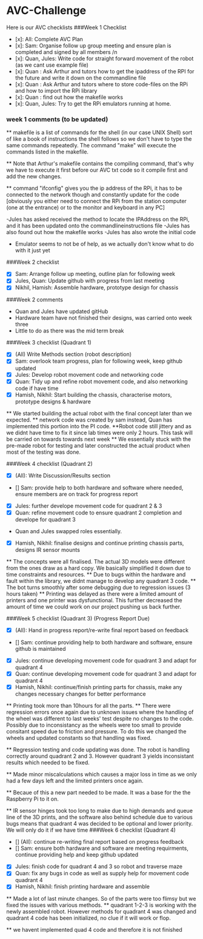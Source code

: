 # AVC-Challenge


Here is our AVC checklists
###Week 1 Checklist

- [x]: All: Complete AVC Plan
- [x]: Sam: Organise follow up group meeting and ensure plan is completed and signed by all members /n
- [x]: Quan, Jules: Write code for straight forward movement of the robot (as we cant use example file)
- [x]: Quan : Ask Arthur and tutors how to get the ipaddress of the RPI for the future and write it down on the commandline file
- [x]: Quan : Ask Arthur and tutors where to store code-files on the RPi and how to import the RPi library
- [x]: Quan : find out how the makefile works 
- [x]: Quan, Jules: Try to get the RPi emulators running at home.
### week 1 comments (to be updated)

** makefile is a list of commands for the shell (in our case UNIX Shell) sort of like a book of instructions the shell follows so we don't have to type the same commands repeatedly. The command "make" will execute the commands listed in the makefile. 

** Note that Arthur's makefile contains the compiling command, that's why we have to execute it first before our AVC txt code so it compile first and add the new changes.

** command "ifconfig" gives you the ip address of the RPi, it has to be connected to the network though and constantly update for the code [obviously you either need to connect the RPi from the station computer (one at the entrance) or to the monitor and keyboard in any PC]

-Jules has asked received the method to locate the IPAddress on the RPi, and it has been updated onto the commandlineinstructions file
-Jules has also found out how the makefile works
-Jules has also wrote the initial code
- Emulator seems to not be of help, as we actually don't know what to do with it just yet

###Week 2 checklist

- [x] Sam: Arrange follow up meeting, outline plan for following week
- [x] Jules, Quan: Update github with progress from last meeting
- [x] Nikhil, Hamish: Assemble hardware, prototype design for chassis 

###Week 2 comments 

- Quan and Jules have updated gitHub
- Hardware team have not finished their designs, was carried onto week three
- Little to do as there was the mid term break

###Week 3 checklist (Quadrant 1)

- [x] (All) Write Methods section (robot description)
- [x] Sam: overlook team progress, plan for following week, keep github updated
- [x] Jules: Develop robot movement code and networking code
- [x] Quan:  Tidy up and refine robot movement code, and also networking code if have time
- [x] Hamish, Nikhil: Start building the chassis, characterise motors, prototype designs & hardware

** We started building the actual robot with the final concept later than we expected.
** network code was created by sam instead, Quan has implemented this portion into the PI code.
**Robot code still jittery and as we didnt have time to fix it since lab times were only 2 hours. This task will be carried on towards towards next week
** We essentially stuck with the pre-made robot for testing and later constructed the actual product when most of the testing was        done. 

###Week 4 checklist (Quadrant 2)

- [x] (All): Write Discussion/Results section
- [] Sam: provide help to both hardware and software where needed, ensure members are on track for progress report
- [x] Jules: further develope movement code for quadrant 2 & 3
- [x] Quan: refine movement code to ensure quadrant 2 completion and develope for quadrant 3
- Quan and Jules swapped roles essentially.
- [x] Hamish, Nikhil: finalise designs and continue printing chassis parts, designs IR sensor mounts

** The concepts were all finalised. The actual 3D models were different from the ones draw as a hard copy. We basically simplified it    down due to time constraints and resources. 
** Due to bugs within the hardware and fault within the library, we didnt manage to develop any quadrant 3 code.
** The bot turns smoothly after some debugging due to regression issues (3 hours taken)
** Printing was delayed as there were a limited amount of printers and one printer was dysfunctional. This further decreased the         amount of time we could work on our project pushing us back further.

###Week 5 checklist (Quadrant 3) (Progress Report Due)

- [x] (All): Hand in progress report/re-write final report based on feedback 
- [] Sam: continue providing help to both hardware and software, ensure github is maintained
- [x] Jules: continue developing movement code for quadrant 3 and adapt for quadrant 4
- [x] Quan: continue developing movement code for quadrant 3 and adapt for quadrant 4
- [x] Hamish, Nikhil: continue/finish printing parts for chassis, make any changes necessary changes for better performance

** Printing took more than 10hours for all the parts. 
** There were regression errors once again due to unknown issues where the handling of the wheel was different to last weeks' test despite no changes to the code. Possibly due to inconsistancy as the wheels were too small to provide consitant speed due to friction and pressure. To do this we changed the wheels and updated constants so that handling was fixed.

** Regression testing and code updating was done. The robot is handling correctly around quadrant 2 and 3. However quadrant 3 yields 
inconsistant results which needed to be fixed. 

** Made minor miscalculations which causes a major loss in time as we only had a few days left and the limited printers once again. 

** Becaue of this a new part needed to be made. It was a base for the the Raspberry Pi to it on. 

** IR sensor hinges took too long to make due to high demands and queue line of the 3D prints, and the software also behind schedule 
due to various bugs means that quadrant 4 was decided to be optional and lower priority. We will only do it if we have time
###Week 6 checklist (Quadrant 4)

- [] (All): continue re-writing final report based on progress feedback
- [] Sam: ensure both hardware and software are meeting requirments, continue providing help and keep github updated
- [x] Jules: finish code for quadrant 4 and 3 so robot and traverse maze
- [x] Quan: fix any bugs in code as well as supply help for movement code quadrant 4
- [x] Hamish, Nikhil: finish printing hardware and assemble 

** Made a lot of last minute changes. So of the parts were too flimsy but we fixed the issues with various methods.
** quadrant 1-2-3 is working with the newly assembled robot. However methods for quadrant 4 was changed and quadrant 4 code has been initialized, no clue if it will work or flop.

** we havent implemented quad 4 code and therefore it is not finished
